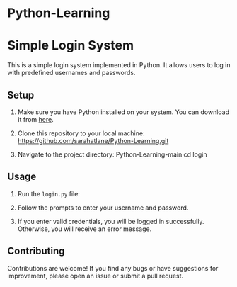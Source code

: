 # Python-Learning


# Simple Login System

This is a simple login system implemented in Python. It allows users to log in with predefined usernames and passwords.


## Setup

1. Make sure you have Python installed on your system. You can download it from [here](https://www.python.org/downloads/).

2. Clone this repository to your local machine: https://github.com/sarahatlane/Python-Learning.git

3. Navigate to the project directory:
Python-Learning-main
 cd login


## Usage

1. Run the `login.py` file:


2. Follow the prompts to enter your username and password.

3. If you enter valid credentials, you will be logged in successfully. Otherwise, you will receive an error message.


## Contributing

Contributions are welcome! If you find any bugs or have suggestions for improvement, please open an issue or submit a pull request.

